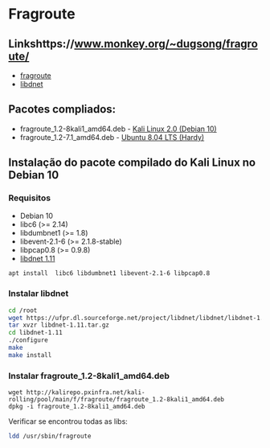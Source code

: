 # Fragroute

## Linkshttps://www.monkey.org/~dugsong/fragroute/
- [fragroute]()
- [libdnet](http://libdnet.sourceforge.net/)

## Pacotes compliados:
- fragroute_1.2-8kali1_amd64.deb - [Kali Linux 2.0 (Debian 10)](http://kalirepo.pxinfra.net/kali-rolling/pool/main/f/fragroute/)
- fragroute_1.2-7.1_amd64.deb - [Ubuntu 8.04 LTS (Hardy)](https://launchpad.net/ubuntu/hardy/amd64/fragroute/1.2-7.1)

## Instalação do pacote compilado do Kali Linux no Debian 10

### Requisitos
- Debian 10
- libc6 (>= 2.14)
- libdumbnet1 (>= 1.8)
- libevent-2.1-6 (>= 2.1.8-stable)
- libpcap0.8 (>= 0.9.8)
- [libdnet 1.11](http://libdnet.sourceforge.net/)

```bash
apt install  libc6 libdumbnet1 libevent-2.1-6 libpcap0.8
```
### Instalar libdnet
```bash
cd /root
wget https://ufpr.dl.sourceforge.net/project/libdnet/libdnet/libdnet-1.11/libdnet-1.11.tar.gz
tar xvzr libdnet-1.11.tar.gz
cd libdnet-1.11
./configure
make
make install
```

### Instalar fragroute_1.2-8kali1_amd64.deb
```
wget http://kalirepo.pxinfra.net/kali-rolling/pool/main/f/fragroute/fragroute_1.2-8kali1_amd64.deb
dpkg -i fragroute_1.2-8kali1_amd64.deb
```

Verificar se encontrou todas as libs:
```bash
ldd /usr/sbin/fragroute
```
